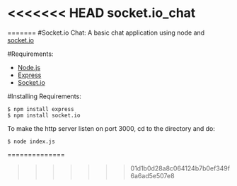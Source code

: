 <<<<<<< HEAD
socket.io_chat
==============
=======
#Socket.io Chat:
A basic chat application using node and [socket.io](http://socket.io/)

#Requirements:
* [Node.js](http://nodejs.org)
* [Express](http://expressjs.com/)
* [Socket.io](http://socket.io/)

#Installing Requirements:
```
$ npm install express
$ npm install socket.io
```

To make the http server listen on port 3000, cd to the directory and do:
```
$ node index.js
```
==============
>>>>>>> 01d1b0d28a8c064124b7b0ef349f6a6ad5e507e8

